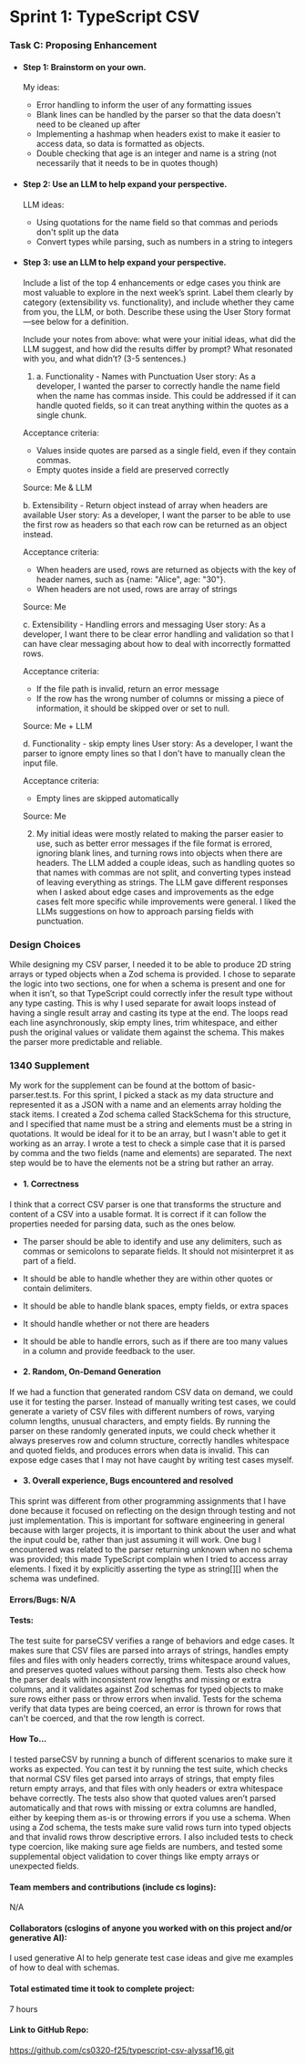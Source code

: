 # Sprint 1: TypeScript CSV

### Task C: Proposing Enhancement

- #### Step 1: Brainstorm on your own.
  My ideas:
    - Error handling to inform the user of any formatting issues
    - Blank lines can be handled by the parser so that the data doesn't need to be cleaned up after
    - Implementing a hashmap when headers exist to make it easier to access data, so data is formatted as objects.
    - Double checking that age is an integer and name is a string (not necessarily that it needs to be in quotes though)

- #### Step 2: Use an LLM to help expand your perspective.
   LLM ideas:
    - Using quotations for the name field so that commas and periods don't split up the data
    - Convert types while parsing, such as numbers in a string to integers

- #### Step 3: use an LLM to help expand your perspective.

  Include a list of the top 4 enhancements or edge cases you think are most valuable to explore in the next week’s sprint. Label them clearly by category (extensibility vs. functionality), and include whether they came from you, the LLM, or both. Describe these using the User Story format—see below for a definition. 

  Include your notes from above: what were your initial ideas, what did the LLM suggest, and how did the results differ by prompt? What resonated with you, and what didn’t? (3-5 sentences.) 

  1) a. Functionality - Names with Punctuation
  User story:
  As a developer, I wanted the parser to correctly handle the name field when the name has commas inside. 
  This could be addressed if it can handle quoted fields, so it can treat anything within the quotes as a single chunk.

  Acceptance criteria:
    - Values inside quotes are parsed as a single field, even if they contain commas.
    - Empty quotes inside a field are preserved correctly

  Source: Me & LLM

  b. Extensibility - Return object instead of array when headers are available
  User story:
  As a developer, I want the parser to be able to use the first row as headers so that each row can be returned as an object instead.

  Acceptance criteria:
  - When headers are used, rows are returned as objects with the key of header names, such as {name: "Alice", age: "30"}.
  - When headers are not used, rows are array of strings

  Source: Me

  c. Extensibility - Handling errors and messaging
  User story:
  As a developer, I want there to be clear error handling and validation so that I can have clear messaging about how to deal with incorrectly formatted rows.

  Acceptance criteria:
  - If the file path is invalid, return an error message
  - If the row has the wrong number of columns or missing a piece of information, it should be skipped over or set to null.

  Source: Me + LLM

  d. Functionality - skip empty lines
  User story:
  As a developer, I want the parser to ignore empty lines so that I don't have to manually clean the input file.

  Acceptance criteria:
  - Empty lines are skipped automatically

  Source: Me

  2) My initial ideas were mostly related to making the parser easier to use, such as better error messages if the file format is errored, ignoring blank lines, and turning rows into objects when there are headers. The LLM added a couple ideas, such as handling quotes so that names with commas are not split, and converting types instead of leaving everything as strings. The LLM gave different responses when I asked about edge cases and improvements as the edge cases felt more specific while improvements were general. I liked the LLMs suggestions on how to approach parsing fields with punctuation.

### Design Choices
While designing my CSV parser, I needed it to be able to produce 2D string arrays or typed objects when a Zod schema is provided. I chose to separate the logic into two sections, one for when a schema is present and one for when it isn’t, so that TypeScript could correctly infer the result type without any type casting. This is why I used separate for await loops instead of having a single result array and casting its type at the end. The loops read each line asynchronously, skip empty lines, trim whitespace, and either push the original values or validate them against the schema. This makes the parser more predictable and reliable.

### 1340 Supplement
My work for the supplement can be found at the bottom of basic-parser.test.ts. For this sprint, I picked a stack as my data structure and represented it as a JSON with a name and an elements array holding the stack items. I created a Zod schema called StackSchema for this structure, and I specified that name must be a string and elements must be a string in quotations. It would be ideal for it to be an array, but I wasn't able to get it working as an array. I wrote a test to check a simple case that it is parsed by comma and the two fields (name and elements) are separated. The next step would be to have the elements not be a string but rather an array.

- #### 1. Correctness
I think that a correct CSV parser is one that transforms the structure and content of a CSV into a usable format. It is correct if it can follow the properties needed for parsing data, such as the ones below.
- The parser should be able to identify and use any delimiters, such as commas or semicolons to separate fields. It should not misinterpret it as part of a field.
- It should be able to handle whether they are within other quotes or contain delimiters.
- It should be able to handle blank spaces, empty fields, or extra spaces
- It should handle whether or not there are headers
- It should be able to handle errors, such as if there are too many values in a column and provide feedback to the user.


- #### 2. Random, On-Demand Generation
If we had a function that generated random CSV data on demand, we could use it for testing the parser. Instead of manually writing test cases, we could generate a variety of CSV files with different numbers of rows, varying column lengths, unusual characters, and empty fields. By running the parser on these randomly generated inputs, we could check whether it always preserves row and column structure, correctly handles whitespace and quoted fields, and produces errors when data is invalid. This can expose edge cases that I may not have caught by writing test cases myself.

- #### 3. Overall experience, Bugs encountered and resolved
This sprint was different from other programming assignments that I have done because it focused on reflecting on the design through testing and not just implementation. This is important for software engineering in general because with larger projects, it is important to think about the user and what the input could be, rather than just assuming it will work. One bug I encountered was related to the parser returning unknown when no schema was provided; this made TypeScript complain when I tried to access array elements. I fixed it by explicitly asserting the type as string[][] when the schema was undefined.

#### Errors/Bugs: N/A
#### Tests:
The test suite for parseCSV verifies a range of behaviors and edge cases. It makes sure that CSV files are parsed into arrays of strings, handles empty files and files with only headers correctly, trims whitespace around values, and preserves quoted values without parsing them. Tests also check how the parser deals with inconsistent row lengths and missing or extra columns, and it validates against Zod schemas for typed objects to make sure rows either pass or throw errors when invalid. Tests for the schema verify that data types are being coerced, an error is thrown for rows that can't be coerced, and that the row length is correct.

#### How To…
I tested parseCSV by running a bunch of different scenarios to make sure it works as expected. You can test it by running the test suite, which checks that normal CSV files get parsed into arrays of strings, that empty files return empty arrays, and that files with only headers or extra whitespace behave correctly. The tests also show that quoted values aren’t parsed automatically and that rows with missing or extra columns are handled, either by keeping them as-is or throwing errors if you use a schema. When using a Zod schema, the tests make sure valid rows turn into typed objects and that invalid rows throw descriptive errors. I also included tests to check type coercion, like making sure age fields are numbers, and tested some supplemental object validation to cover things like empty arrays or unexpected fields.

#### Team members and contributions (include cs logins):
N/A
#### Collaborators (cslogins of anyone you worked with on this project and/or generative AI):
I used generative AI to help generate test case ideas and give me examples of how to deal with schemas.
#### Total estimated time it took to complete project:
7 hours
#### Link to GitHub Repo:  
https://github.com/cs0320-f25/typescript-csv-alyssaf16.git